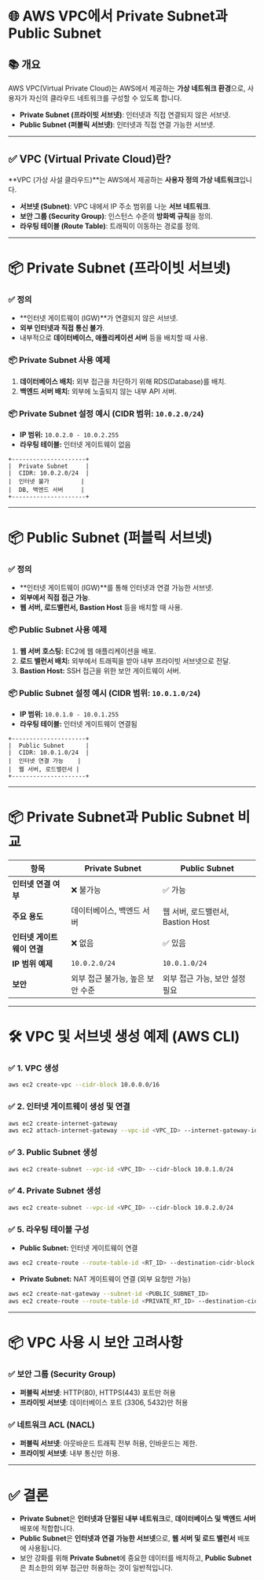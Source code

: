 
# 🌐 AWS VPC에서 Private Subnet과 Public Subnet

## 📚 개요

AWS VPC(Virtual Private Cloud)는 AWS에서 제공하는 **가상 네트워크 환경**으로, 사용자가 자신의 클라우드 네트워크를 구성할 수 있도록 합니다.

- **Private Subnet (프라이빗 서브넷)**: 인터넷과 직접 연결되지 않은 서브넷.
- **Public Subnet (퍼블릭 서브넷)**: 인터넷과 직접 연결 가능한 서브넷.

---

## ✅ VPC (Virtual Private Cloud)란?

**VPC (가상 사설 클라우드)**는 AWS에서 제공하는 **사용자 정의 가상 네트워크**입니다.

- **서브넷 (Subnet)**: VPC 내에서 IP 주소 범위를 나눈 **서브 네트워크**.
- **보안 그룹 (Security Group)**: 인스턴스 수준의 **방화벽 규칙**을 정의.
- **라우팅 테이블 (Route Table)**: 트래픽이 이동하는 경로를 정의.

---

# 📦 Private Subnet (프라이빗 서브넷)

### ✅ 정의
- **인터넷 게이트웨이 (IGW)**가 연결되지 않은 서브넷.
- **외부 인터넷과 직접 통신 불가**.
- 내부적으로 **데이터베이스, 애플리케이션 서버** 등을 배치할 때 사용.

### 📦 Private Subnet 사용 예제

1. **데이터베이스 배치:** 외부 접근을 차단하기 위해 RDS(Database)를 배치.
2. **백엔드 서버 배치:** 외부에 노출되지 않는 내부 API 서버.

### 📦 Private Subnet 설정 예시 (CIDR 범위: `10.0.2.0/24`)

- **IP 범위:** `10.0.2.0 - 10.0.2.255`
- **라우팅 테이블:** 인터넷 게이트웨이 없음

```plaintext
+---------------------+
|  Private Subnet     |
|  CIDR: 10.0.2.0/24  |
|  인터넷 불가         |
|  DB, 백엔드 서버     |
+---------------------+
```

---

# 📦 Public Subnet (퍼블릭 서브넷)

### ✅ 정의
- **인터넷 게이트웨이 (IGW)**를 통해 인터넷과 연결 가능한 서브넷.
- **외부에서 직접 접근 가능**.
- **웹 서버, 로드밸런서, Bastion Host** 등을 배치할 때 사용.

### 📦 Public Subnet 사용 예제

1. **웹 서버 호스팅:** EC2에 웹 애플리케이션을 배포.
2. **로드 밸런서 배치:** 외부에서 트래픽을 받아 내부 프라이빗 서브넷으로 전달.
3. **Bastion Host:** SSH 접근을 위한 보안 게이트웨이 서버.

### 📦 Public Subnet 설정 예시 (CIDR 범위: `10.0.1.0/24`)

- **IP 범위:** `10.0.1.0 - 10.0.1.255`
- **라우팅 테이블:** 인터넷 게이트웨이 연결됨

```plaintext
+---------------------+
|  Public Subnet      |
|  CIDR: 10.0.1.0/24  |
|  인터넷 연결 가능    |
|  웹 서버, 로드밸런서 |
+---------------------+
```

---

# 📦 Private Subnet과 Public Subnet 비교

| **항목**                  | **Private Subnet**                   | **Public Subnet**                     |
|--------------------------|-------------------------------------|-------------------------------------|
| **인터넷 연결 여부**      | ❌ 불가능                           | ✅ 가능                              |
| **주요 용도**             | 데이터베이스, 백엔드 서버           | 웹 서버, 로드밸런서, Bastion Host  |
| **인터넷 게이트웨이 연결** | ❌ 없음                            | ✅ 있음                              |
| **IP 범위 예제**          | `10.0.2.0/24`                     | `10.0.1.0/24`                      |
| **보안**                  | 외부 접근 불가능, 높은 보안 수준    | 외부 접근 가능, 보안 설정 필요       |

---

# 🛠️ **VPC 및 서브넷 생성 예제 (AWS CLI)**

### ✅ 1. VPC 생성

```bash
aws ec2 create-vpc --cidr-block 10.0.0.0/16
```

### ✅ 2. 인터넷 게이트웨이 생성 및 연결

```bash
aws ec2 create-internet-gateway
aws ec2 attach-internet-gateway --vpc-id <VPC_ID> --internet-gateway-id <IGW_ID>
```

### ✅ 3. Public Subnet 생성

```bash
aws ec2 create-subnet --vpc-id <VPC_ID> --cidr-block 10.0.1.0/24
```

### ✅ 4. Private Subnet 생성

```bash
aws ec2 create-subnet --vpc-id <VPC_ID> --cidr-block 10.0.2.0/24
```

### ✅ 5. 라우팅 테이블 구성

- **Public Subnet:** 인터넷 게이트웨이 연결
```bash
aws ec2 create-route --route-table-id <RT_ID> --destination-cidr-block 0.0.0.0/0 --gateway-id <IGW_ID>
```

- **Private Subnet:** NAT 게이트웨이 연결 (외부 요청만 가능)
```bash
aws ec2 create-nat-gateway --subnet-id <PUBLIC_SUBNET_ID>
aws ec2 create-route --route-table-id <PRIVATE_RT_ID> --destination-cidr-block 0.0.0.0/0 --nat-gateway-id <NAT_ID>
```

---

# 📦 VPC 사용 시 보안 고려사항

### ✅ 보안 그룹 (Security Group)
- **퍼블릭 서브넷**: HTTP(80), HTTPS(443) 포트만 허용
- **프라이빗 서브넷**: 데이터베이스 포트 (3306, 5432)만 허용

### ✅ 네트워크 ACL (NACL)
- **퍼블릭 서브넷**: 아웃바운드 트래픽 전부 허용, 인바운드는 제한.
- **프라이빗 서브넷**: 내부 통신만 허용.

---

# ✅ 결론

- **Private Subnet**은 **인터넷과 단절된 내부 네트워크**로, **데이터베이스 및 백엔드 서버** 배포에 적합합니다.
- **Public Subnet**은 **인터넷과 연결 가능한 서브넷**으로, **웹 서버 및 로드 밸런서** 배포에 사용됩니다.
- 보안 강화를 위해 **Private Subnet**에 중요한 데이터를 배치하고, **Public Subnet**은 최소한의 외부 접근만 허용하는 것이 일반적입니다.
